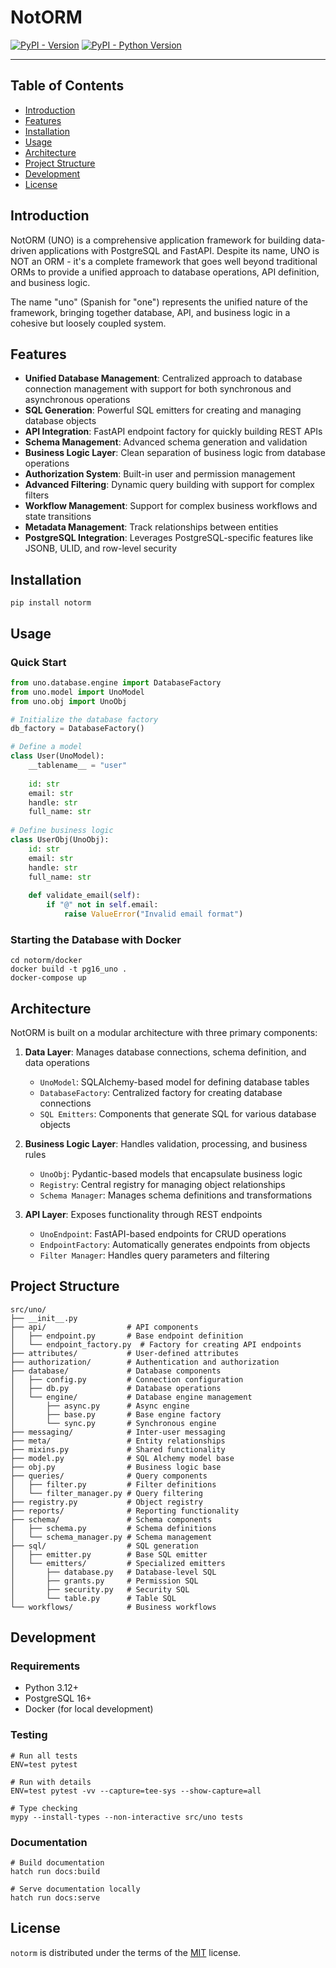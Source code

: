 # NotORM

[![PyPI - Version](https://img.shields.io/pypi/v/notorm.svg)](https://pypi.org/project/notorm)
[![PyPI - Python Version](https://img.shields.io/pypi/pyversions/notorm.svg)](https://pypi.org/project/notorm)

-----

## Table of Contents

- [Introduction](#introduction)
- [Features](#features)
- [Installation](#installation)
- [Usage](#usage)
- [Architecture](#architecture)
- [Project Structure](#project-structure)
- [Development](#development)
- [License](#license)

## Introduction

NotORM (UNO) is a comprehensive application framework for building data-driven applications with PostgreSQL and FastAPI. Despite its name, UNO is NOT an ORM - it's a complete framework that goes well beyond traditional ORMs to provide a unified approach to database operations, API definition, and business logic.

The name "uno" (Spanish for "one") represents the unified nature of the framework, bringing together database, API, and business logic in a cohesive but loosely coupled system.

## Features

- **Unified Database Management**: Centralized approach to database connection management with support for both synchronous and asynchronous operations
- **SQL Generation**: Powerful SQL emitters for creating and managing database objects
- **API Integration**: FastAPI endpoint factory for quickly building REST APIs
- **Schema Management**: Advanced schema generation and validation
- **Business Logic Layer**: Clean separation of business logic from database operations
- **Authorization System**: Built-in user and permission management
- **Advanced Filtering**: Dynamic query building with support for complex filters
- **Workflow Management**: Support for complex business workflows and state transitions
- **Metadata Management**: Track relationships between entities
- **PostgreSQL Integration**: Leverages PostgreSQL-specific features like JSONB, ULID, and row-level security

## Installation

```console
pip install notorm
```

## Usage

### Quick Start

```python
from uno.database.engine import DatabaseFactory
from uno.model import UnoModel
from uno.obj import UnoObj

# Initialize the database factory
db_factory = DatabaseFactory()

# Define a model
class User(UnoModel):
    __tablename__ = "user"
    
    id: str
    email: str
    handle: str
    full_name: str
    
# Define business logic
class UserObj(UnoObj):
    id: str
    email: str
    handle: str
    full_name: str
    
    def validate_email(self):
        if "@" not in self.email:
            raise ValueError("Invalid email format")
```

### Starting the Database with Docker

```console
cd notorm/docker
docker build -t pg16_uno .
docker-compose up
```

## Architecture

NotORM is built on a modular architecture with three primary components:

1. **Data Layer**: Manages database connections, schema definition, and data operations
   - `UnoModel`: SQLAlchemy-based model for defining database tables
   - `DatabaseFactory`: Centralized factory for creating database connections
   - `SQL Emitters`: Components that generate SQL for various database objects

2. **Business Logic Layer**: Handles validation, processing, and business rules
   - `UnoObj`: Pydantic-based models that encapsulate business logic
   - `Registry`: Central registry for managing object relationships
   - `Schema Manager`: Manages schema definitions and transformations

3. **API Layer**: Exposes functionality through REST endpoints
   - `UnoEndpoint`: FastAPI-based endpoints for CRUD operations
   - `EndpointFactory`: Automatically generates endpoints from objects
   - `Filter Manager`: Handles query parameters and filtering

## Project Structure

```
src/uno/
├── __init__.py
├── api/                  # API components
│   ├── endpoint.py       # Base endpoint definition
│   └── endpoint_factory.py  # Factory for creating API endpoints
├── attributes/           # User-defined attributes 
├── authorization/        # Authentication and authorization
├── database/             # Database components
│   ├── config.py         # Connection configuration
│   ├── db.py             # Database operations
│   └── engine/           # Database engine management
│       ├── async.py      # Async engine
│       ├── base.py       # Base engine factory
│       └── sync.py       # Synchronous engine
├── messaging/            # Inter-user messaging
├── meta/                 # Entity relationships
├── mixins.py             # Shared functionality
├── model.py              # SQL Alchemy model base
├── obj.py                # Business logic base
├── queries/              # Query components
│   ├── filter.py         # Filter definitions
│   └── filter_manager.py # Query filtering
├── registry.py           # Object registry
├── reports/              # Reporting functionality
├── schema/               # Schema components
│   ├── schema.py         # Schema definitions
│   └── schema_manager.py # Schema management
├── sql/                  # SQL generation
│   ├── emitter.py        # Base SQL emitter
│   └── emitters/         # Specialized emitters
│       ├── database.py   # Database-level SQL
│       ├── grants.py     # Permission SQL
│       ├── security.py   # Security SQL
│       └── table.py      # Table SQL
└── workflows/            # Business workflows
```

## Development

### Requirements

- Python 3.12+
- PostgreSQL 16+
- Docker (for local development)

### Testing

```console
# Run all tests
ENV=test pytest

# Run with details
ENV=test pytest -vv --capture=tee-sys --show-capture=all

# Type checking
mypy --install-types --non-interactive src/uno tests
```

### Documentation

```console
# Build documentation
hatch run docs:build

# Serve documentation locally
hatch run docs:serve
```

## License

`notorm` is distributed under the terms of the [MIT](https://spdx.org/licenses/MIT.html) license.
